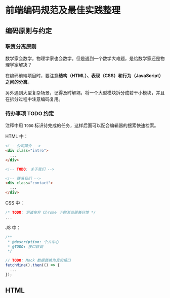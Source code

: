 # 前端编码规范及最佳实践整理

## 编码原则与约定

### 职责分离原则

数学家会数学，物理学家也会数学。但是遇到一个数学大难题，是给数学家还是物理学家解决？

在编码前端项目时，要注意**结构（HTML）、表现（CSS）和行为（JavaScript）之间的分离**。

另外遇到大型复杂场景，记得及时解耦，将一个大型模块拆分成若干小模块，并且在拆分过程中注意编码复用。

### 待办事项 TODO 约定

注释中用 `TODO` 标识待完成的任务，这样后面可以配合编辑器的搜索快速检索。

HTML 中：

```html
<!-- 公司简介 -->
<div class="intro">
  ...
</div>

<!-- TODO: 关于我们 -->

<!-- 联系我们 -->
<div class="contact">
  ...
</div>
```

CSS 中：

```css
/* TODO: 测试在非 Chrome 下的浏览器兼容性 */
...
```

JS 中：

```js
/**
 * @description: 个人中心
 * @TODO: 接口联调
 */

// TODO: Mock 数据替换为真实接口
fetchMine().then(() => {
  ...
});
```

## HTML

